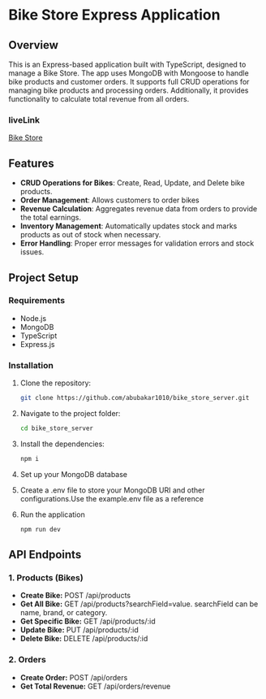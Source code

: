 # Bike Store Express Application

## Overview

This is an Express-based application built with TypeScript, designed to manage a Bike Store. The app uses MongoDB with Mongoose to handle bike products and customer orders. It supports full CRUD operations for managing bike products and processing orders. Additionally, it provides functionality to calculate total revenue from all orders.

### liveLink

<a href="https://bike-store-server-ebon.vercel.app">Bike Store </a>

## Features

- **CRUD Operations for Bikes**: Create, Read, Update, and Delete bike products.
- **Order Management**: Allows customers to order bikes
- **Revenue Calculation**: Aggregates revenue data from orders to provide the total earnings.
- **Inventory Management**: Automatically updates stock and marks products as out of stock when necessary.
- **Error Handling**: Proper error messages for validation errors and stock issues.

## Project Setup

### Requirements

- Node.js
- MongoDB
- TypeScript
- Express.js

### Installation

1. Clone the repository:

    ```bash
    git clone https://github.com/abubakar1010/bike_store_server.git
    ```

2. Navigate to the project folder:

    ```bash
    cd bike_store_server
    ```

3. Install the dependencies:

    ```bash
    npm i
    ```

4. Set up your MongoDB database
5. Create a .env file to store your MongoDB URI and other configurations.Use the example.env file as a reference
6. Run the application

    ```bash
    npm run dev
    ```

## API Endpoints

### 1. Products (Bikes)

- **Create Bike:** POST /api/products
- **Get All Bike:** GET /api/products?searchField=value. searchField can be name, brand, or category.
- **Get Specific Bike:** GET /api/products/:id
- **Update Bike:** PUT /api/products/:id
- **Delete Bike:** DELETE /api/products/:id

### 2. Orders

- **Create Order:** POST /api/orders
- **Get Total Revenue:** GET /api/orders/revenue
